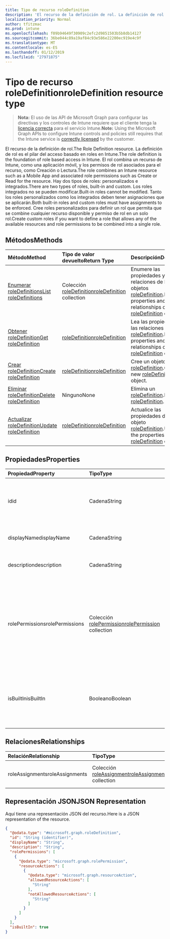 ```yaml
---
title: Tipo de recurso roleDefinition
description: 'El recurso de la definición de rol. La definición de rol es el pilar del acceso basado en roles en Intune. El rol combina un recurso de Intune, como una aplicación móvil, y los permisos de rol asociados para el recurso, como Creación o Lectura. Hay dos tipos de roles: personalizados e integrados. Los roles integrados no se pueden modificar. Tanto los roles personalizados como los integrados deben tener asignaciones que se aplicarán. Cree roles personalizados para definir un rol que permita que se combine cualquier recurso disponible y permiso de rol en un solo rol.'
localization_priority: Normal
author: tfitzmac
ms.prod: intune
ms.openlocfilehash: f09b94649f30909c2efc2d9851503b5b8db14127
ms.sourcegitcommit: 36be044c89a19af84c93e586e22200ec919e4c9f
ms.translationtype: MT
ms.contentlocale: es-ES
ms.lasthandoff: 01/12/2019
ms.locfileid: "27971875"
---
```

# <a name="roledefinition-resource-type"></a><span data-ttu-id="ea2f0-109">Tipo de recurso roleDefinition</span><span class="sxs-lookup"><span data-stu-id="ea2f0-109">roleDefinition resource type</span></span>

> <span data-ttu-id="ea2f0-110">**Nota:** El uso de las API de Microsoft Graph para configurar las directivas y los controles de Intune requiere que el cliente tenga la [licencia correcta](https://go.microsoft.com/fwlink/?linkid=839381) para el servicio Intune.</span><span class="sxs-lookup"><span data-stu-id="ea2f0-110">**Note:** Using the Microsoft Graph APIs to configure Intune controls and policies still requires that the Intune service is [correctly licensed](https://go.microsoft.com/fwlink/?linkid=839381) by the customer.</span></span>

<span data-ttu-id="ea2f0-111">El recurso de la definición de rol.</span><span class="sxs-lookup"><span data-stu-id="ea2f0-111">The Role Definition resource.</span></span> <span data-ttu-id="ea2f0-112">La definición de rol es el pilar del acceso basado en roles en Intune.</span><span class="sxs-lookup"><span data-stu-id="ea2f0-112">The role definition is the foundation of role based access in Intune.</span></span> <span data-ttu-id="ea2f0-113">El rol combina un recurso de Intune, como una aplicación móvil, y los permisos de rol asociados para el recurso, como Creación o Lectura.</span><span class="sxs-lookup"><span data-stu-id="ea2f0-113">The role combines an Intune resource such as a Mobile App and associated role permissions such as Create or Read for the resource.</span></span> <span data-ttu-id="ea2f0-114">Hay dos tipos de roles: personalizados e integrados.</span><span class="sxs-lookup"><span data-stu-id="ea2f0-114">There are two types of roles, built-in and custom.</span></span> <span data-ttu-id="ea2f0-115">Los roles integrados no se pueden modificar.</span><span class="sxs-lookup"><span data-stu-id="ea2f0-115">Built-in roles cannot be modified.</span></span> <span data-ttu-id="ea2f0-116">Tanto los roles personalizados como los integrados deben tener asignaciones que se aplicarán.</span><span class="sxs-lookup"><span data-stu-id="ea2f0-116">Both built-in roles and custom roles must have assignments to be enforced.</span></span> <span data-ttu-id="ea2f0-117">Cree roles personalizados para definir un rol que permita que se combine cualquier recurso disponible y permiso de rol en un solo rol.</span><span class="sxs-lookup"><span data-stu-id="ea2f0-117">Create custom roles if you want to define a role that allows any of the available resources and role permissions to be combined into a single role.</span></span>
## <a name="methods"></a><span data-ttu-id="ea2f0-118">Métodos</span><span class="sxs-lookup"><span data-stu-id="ea2f0-118">Methods</span></span>
|<span data-ttu-id="ea2f0-119">Método</span><span class="sxs-lookup"><span data-stu-id="ea2f0-119">Method</span></span>|<span data-ttu-id="ea2f0-120">Tipo de valor devuelto</span><span class="sxs-lookup"><span data-stu-id="ea2f0-120">Return Type</span></span>|<span data-ttu-id="ea2f0-121">Descripción</span><span class="sxs-lookup"><span data-stu-id="ea2f0-121">Description</span></span>|
|:---|:---|:---|
|[<span data-ttu-id="ea2f0-122">Enumerar roleDefinitions</span><span class="sxs-lookup"><span data-stu-id="ea2f0-122">List roleDefinitions</span></span>](../api/intune-rbac-roledefinition-list.md)|<span data-ttu-id="ea2f0-123">Colección [roleDefinition](../resources/intune-rbac-roledefinition.md)</span><span class="sxs-lookup"><span data-stu-id="ea2f0-123">[roleDefinition](../resources/intune-rbac-roledefinition.md) collection</span></span>|<span data-ttu-id="ea2f0-124">Enumere las propiedades y las relaciones de los objetos [roleDefinition](../resources/intune-rbac-roledefinition.md).</span><span class="sxs-lookup"><span data-stu-id="ea2f0-124">List properties and relationships of the [roleDefinition](../resources/intune-rbac-roledefinition.md) objects.</span></span>|
|[<span data-ttu-id="ea2f0-125">Obtener roleDefinition</span><span class="sxs-lookup"><span data-stu-id="ea2f0-125">Get roleDefinition</span></span>](../api/intune-rbac-roledefinition-get.md)|[<span data-ttu-id="ea2f0-126">roleDefinition</span><span class="sxs-lookup"><span data-stu-id="ea2f0-126">roleDefinition</span></span>](../resources/intune-rbac-roledefinition.md)|<span data-ttu-id="ea2f0-127">Lea las propiedades y las relaciones del objeto [roleDefinition](../resources/intune-rbac-roledefinition.md).</span><span class="sxs-lookup"><span data-stu-id="ea2f0-127">Read properties and relationships of the [roleDefinition](../resources/intune-rbac-roledefinition.md) object.</span></span>|
|[<span data-ttu-id="ea2f0-128">Crear roleDefinition</span><span class="sxs-lookup"><span data-stu-id="ea2f0-128">Create roleDefinition</span></span>](../api/intune-rbac-roledefinition-create.md)|[<span data-ttu-id="ea2f0-129">roleDefinition</span><span class="sxs-lookup"><span data-stu-id="ea2f0-129">roleDefinition</span></span>](../resources/intune-rbac-roledefinition.md)|<span data-ttu-id="ea2f0-130">Cree un objeto [roleDefinition](../resources/intune-rbac-roledefinition.md).</span><span class="sxs-lookup"><span data-stu-id="ea2f0-130">Create a new [roleDefinition](../resources/intune-rbac-roledefinition.md) object.</span></span>|
|[<span data-ttu-id="ea2f0-131">Eliminar roleDefinition</span><span class="sxs-lookup"><span data-stu-id="ea2f0-131">Delete roleDefinition</span></span>](../api/intune-rbac-roledefinition-delete.md)|<span data-ttu-id="ea2f0-132">Ninguno</span><span class="sxs-lookup"><span data-stu-id="ea2f0-132">None</span></span>|<span data-ttu-id="ea2f0-133">Elimina un [roleDefinition](../resources/intune-rbac-roledefinition.md).</span><span class="sxs-lookup"><span data-stu-id="ea2f0-133">Deletes a [roleDefinition](../resources/intune-rbac-roledefinition.md).</span></span>|
|[<span data-ttu-id="ea2f0-134">Actualizar roleDefinition</span><span class="sxs-lookup"><span data-stu-id="ea2f0-134">Update roleDefinition</span></span>](../api/intune-rbac-roledefinition-update.md)|[<span data-ttu-id="ea2f0-135">roleDefinition</span><span class="sxs-lookup"><span data-stu-id="ea2f0-135">roleDefinition</span></span>](../resources/intune-rbac-roledefinition.md)|<span data-ttu-id="ea2f0-136">Actualice las propiedades de un objeto [roleDefinition](../resources/intune-rbac-roledefinition.md).</span><span class="sxs-lookup"><span data-stu-id="ea2f0-136">Update the properties of a [roleDefinition](../resources/intune-rbac-roledefinition.md) object.</span></span>|

## <a name="properties"></a><span data-ttu-id="ea2f0-137">Propiedades</span><span class="sxs-lookup"><span data-stu-id="ea2f0-137">Properties</span></span>
|<span data-ttu-id="ea2f0-138">Propiedad</span><span class="sxs-lookup"><span data-stu-id="ea2f0-138">Property</span></span>|<span data-ttu-id="ea2f0-139">Tipo</span><span class="sxs-lookup"><span data-stu-id="ea2f0-139">Type</span></span>|<span data-ttu-id="ea2f0-140">Descripción</span><span class="sxs-lookup"><span data-stu-id="ea2f0-140">Description</span></span>|
|:---|:---|:---|
|<span data-ttu-id="ea2f0-141">id</span><span class="sxs-lookup"><span data-stu-id="ea2f0-141">id</span></span>|<span data-ttu-id="ea2f0-142">Cadena</span><span class="sxs-lookup"><span data-stu-id="ea2f0-142">String</span></span>|<span data-ttu-id="ea2f0-143">Clave de la entidad.</span><span class="sxs-lookup"><span data-stu-id="ea2f0-143">Key of the entity.</span></span> <span data-ttu-id="ea2f0-144">Es de solo lectura y generada automáticamente.</span><span class="sxs-lookup"><span data-stu-id="ea2f0-144">This is read-only and automatically generated.</span></span>|
|<span data-ttu-id="ea2f0-145">displayName</span><span class="sxs-lookup"><span data-stu-id="ea2f0-145">displayName</span></span>|<span data-ttu-id="ea2f0-146">Cadena</span><span class="sxs-lookup"><span data-stu-id="ea2f0-146">String</span></span>|<span data-ttu-id="ea2f0-147">Nombre para mostrar de la definición de rol.</span><span class="sxs-lookup"><span data-stu-id="ea2f0-147">Display Name of the Role definition.</span></span>|
|<span data-ttu-id="ea2f0-148">description</span><span class="sxs-lookup"><span data-stu-id="ea2f0-148">description</span></span>|<span data-ttu-id="ea2f0-149">Cadena</span><span class="sxs-lookup"><span data-stu-id="ea2f0-149">String</span></span>|<span data-ttu-id="ea2f0-150">Descripción de la definición de rol.</span><span class="sxs-lookup"><span data-stu-id="ea2f0-150">Description of the Role definition.</span></span>|
|<span data-ttu-id="ea2f0-151">rolePermissions</span><span class="sxs-lookup"><span data-stu-id="ea2f0-151">rolePermissions</span></span>|<span data-ttu-id="ea2f0-152">Colección [rolePermission](../resources/intune-rbac-rolepermission.md)</span><span class="sxs-lookup"><span data-stu-id="ea2f0-152">[rolePermission](../resources/intune-rbac-rolepermission.md) collection</span></span>|<span data-ttu-id="ea2f0-153">Lista de los permisos de rol que puede realizar este rol.</span><span class="sxs-lookup"><span data-stu-id="ea2f0-153">List of Role Permissions this role is allowed to perform.</span></span> <span data-ttu-id="ea2f0-154">Estos deben coincidir con el actionName que se definió como parte de rolePermission.</span><span class="sxs-lookup"><span data-stu-id="ea2f0-154">These must match the actionName that is defined as part of the rolePermission.</span></span>|
|<span data-ttu-id="ea2f0-155">isBuiltIn</span><span class="sxs-lookup"><span data-stu-id="ea2f0-155">isBuiltIn</span></span>|<span data-ttu-id="ea2f0-156">Booleano</span><span class="sxs-lookup"><span data-stu-id="ea2f0-156">Boolean</span></span>|<span data-ttu-id="ea2f0-157">Tipo de rol.</span><span class="sxs-lookup"><span data-stu-id="ea2f0-157">Type of Role.</span></span> <span data-ttu-id="ea2f0-158">Se establece en True si está integrado o en False si es una definición de rol personalizada.</span><span class="sxs-lookup"><span data-stu-id="ea2f0-158">Set to True if it is built-in, or set to False if it is a custom role definition.</span></span>|

## <a name="relationships"></a><span data-ttu-id="ea2f0-159">Relaciones</span><span class="sxs-lookup"><span data-stu-id="ea2f0-159">Relationships</span></span>
|<span data-ttu-id="ea2f0-160">Relación</span><span class="sxs-lookup"><span data-stu-id="ea2f0-160">Relationship</span></span>|<span data-ttu-id="ea2f0-161">Tipo</span><span class="sxs-lookup"><span data-stu-id="ea2f0-161">Type</span></span>|<span data-ttu-id="ea2f0-162">Descripción</span><span class="sxs-lookup"><span data-stu-id="ea2f0-162">Description</span></span>|
|:---|:---|:---|
|<span data-ttu-id="ea2f0-163">roleAssignments</span><span class="sxs-lookup"><span data-stu-id="ea2f0-163">roleAssignments</span></span>|<span data-ttu-id="ea2f0-164">Colección [roleAssignment](../resources/intune-rbac-roleassignment.md)</span><span class="sxs-lookup"><span data-stu-id="ea2f0-164">[roleAssignment](../resources/intune-rbac-roleassignment.md) collection</span></span>|<span data-ttu-id="ea2f0-165">Lista de asignaciones de rol para este rol.</span><span class="sxs-lookup"><span data-stu-id="ea2f0-165">List of Role assignments for this role definition.</span></span>|

## <a name="json-representation"></a><span data-ttu-id="ea2f0-166">Representación JSON</span><span class="sxs-lookup"><span data-stu-id="ea2f0-166">JSON Representation</span></span>
<span data-ttu-id="ea2f0-167">Aquí tiene una representación JSON del recurso.</span><span class="sxs-lookup"><span data-stu-id="ea2f0-167">Here is a JSON representation of the resource.</span></span>
<!-- {
  "blockType": "resource",
  "keyProperty": "id",
  "@odata.type": "microsoft.graph.roleDefinition"
}
-->
``` json
{
  "@odata.type": "#microsoft.graph.roleDefinition",
  "id": "String (identifier)",
  "displayName": "String",
  "description": "String",
  "rolePermissions": [
    {
      "@odata.type": "microsoft.graph.rolePermission",
      "resourceActions": [
        {
          "@odata.type": "microsoft.graph.resourceAction",
          "allowedResourceActions": [
            "String"
          ],
          "notAllowedResourceActions": [
            "String"
          ]
        }
      ]
    }
  ],
  "isBuiltIn": true
}
```



